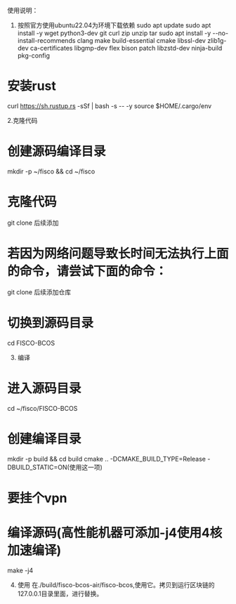 使用说明：
1. 按照官方使用ubuntu22.04为环境下载依赖
sudo apt update
sudo apt install -y wget python3-dev git curl zip unzip tar
sudo apt install -y --no-install-recommends clang make build-essential cmake libssl-dev zlib1g-dev ca-certificates libgmp-dev flex bison patch libzstd-dev ninja-build pkg-config


# 安装rust
curl https://sh.rustup.rs -sSf | bash -s -- -y
source $HOME/.cargo/env

2.克隆代码
# 创建源码编译目录
mkdir -p ~/fisco && cd ~/fisco

# 克隆代码
git clone 后续添加

# 若因为网络问题导致长时间无法执行上面的命令，请尝试下面的命令：
git clone 后续添加仓库

# 切换到源码目录
cd FISCO-BCOS


3. 编译
# 进入源码目录
cd ~/fisco/FISCO-BCOS

# 创建编译目录
mkdir -p build && cd build
cmake .. -DCMAKE_BUILD_TYPE=Release -DBUILD_STATIC=ON(使用这一项)

# 要挂个vpn

# 编译源码(高性能机器可添加-j4使用4核加速编译)
make -j4

4. 使用
在./build/fisco-bcos-air/fisco-bcos,使用它。拷贝到运行区块链的127.0.0.1目录里面，进行替换。
